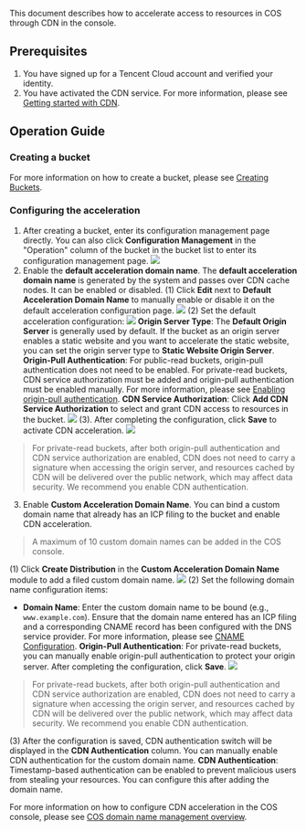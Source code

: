 This document describes how to accelerate access to resources in COS through CDN in the console.

## Prerequisites
1. You have signed up for a Tencent Cloud account and verified your identity.
2. You have activated the CDN service. For more information, please see [Getting started with CDN](https://cloud.tencent.com/document/product/228/3149).

## Operation Guide

### Creating a bucket
For more information on how to create a bucket, please see [Creating Buckets](https://intl.cloud.tencent.com/document/product/436/13309).

### Configuring the acceleration
1. After creating a bucket, enter its configuration management page directly. You can also click **Configuration Management** in the "Operation" column of the bucket in the bucket list to enter its configuration management page.
![](https://main.qcloudimg.com/raw/be66e4260debe797ecf94b22b79e7be2.png)
2. Enable the **default acceleration domain name**.
The **default acceleration domain name** is generated by the system and passes over CDN cache nodes. It can be enabled or disabled.
(1) Click **Edit** next to **Default Acceleration Domain Name** to manually enable or disable it on the default acceleration configuration page.
![](https://main.qcloudimg.com/raw/6ce031315da4c8fae68b37cd5b64cbf5.png)
(2) Set the default acceleration configuration:
![](https://main.qcloudimg.com/raw/02cd08243fc268dfe3e17665432c48d2.png)
**Origin Server Type**: The **Default Origin Server** is generally used by default. If the bucket as an origin server enables a static website and you want to accelerate the static website, you can set the origin server type to **Static Website Origin Server**.
**Origin-Pull Authentication**: For public-read buckets, origin-pull authentication does not need to be enabled. For private-read buckets, CDN service authorization must be added and origin-pull authentication must be enabled manually. For more information, please see [Enabling origin-pull authentication](https://intl.cloud.tencent.com/document/product/436/31505).
**CDN Service Authorization**: Click **Add CDN Service Authorization** to select and grant CDN access to resources in the bucket.
![](https://main.qcloudimg.com/raw/bafdbdb8756c90eb976e46536df27b57.png)
(3). After completing the configuration, click **Save** to activate CDN acceleration.
![](https://main.qcloudimg.com/raw/97c7d2976f6890c43f55a2b9db0de1c3.png)

>For private-read buckets, after both origin-pull authentication and CDN service authorization are enabled, CDN does not need to carry a signature when accessing the origin server, and resources cached by CDN will be delivered over the public network, which may affect data security. We recommend you enable CDN authentication.
>
3. Enable **Custom Acceleration Domain Name**.
You can bind a custom domain name that already has an ICP filing to the bucket and enable CDN acceleration.
>A maximum of 10 custom domain names can be added in the COS console.
>
(1) Click **Create Distribution** in the **Custom Acceleration Domain Name** module to add a filed custom domain name.
![](https://main.qcloudimg.com/raw/904d6d709039ecd111eed476cf05e877.png)
(2) Set the following domain name configuration items:
- **Domain Name**: Enter the custom domain name to be bound (e.g., `www.example.com`). Ensure that the domain name entered has an ICP filing and a corresponding CNAME record has been configured with the DNS service provider. For more information, please see [CNAME Configuration](https://cloud.tencent.com/document/product/228/3121).
**Origin-Pull Authentication**: For private-read buckets, you can manually enable origin-pull authentication to protect your origin server.
After completing the configuration, click **Save**.
![](https://main.qcloudimg.com/raw/cd6790e2d48e80e08ef3b9dc2e5b3e2e.png)
>For private-read buckets, after both origin-pull authentication and CDN service authorization are enabled, CDN does not need to carry a signature when accessing the origin server, and resources cached by CDN will be delivered over the public network, which may affect data security. We recommend you enable CDN authentication.
>
(3) After the configuration is saved, CDN authentication switch will be displayed in the **CDN Authentication** column. You can manually enable CDN authentication for the custom domain name.
**CDN Authentication**: Timestamp-based authentication can be enabled to prevent malicious users from stealing your resources. You can configure this after adding the domain name.

For more information on how to configure CDN acceleration in the COS console, please see [COS domain name management overview](https://intl.cloud.tencent.com/document/product/436/18424).
